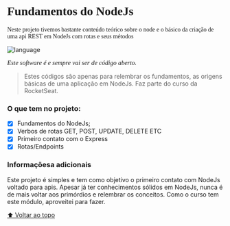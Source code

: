 <h1 style="font-family:'poppins';">
Fundamentos do NodeJs
</h1>

<p style="font-family:'poppins';">Neste projeto tivemos bastante conteúdo teórico sobre o node e o básico da criação de uma api REST em NodeJs com rotas e seus métodos </p>

![language](https://img.shields.io/badge/Desenvolvido%20em%20-nodejs-%233178c6?style=for-the-badge&)

<i style="font-family:'poppins'; font-size:15px;">Este software é e sempre vai ser de código aberto.</i>

> Estes códigos são apenas para relembrar os fundamentos, as origens básicas de uma aplicação em NodeJs. Faz parte do curso da RocketSeat.

### O que tem no projeto:

- [x] Fundamentos do NodeJs;
- [x] Verbos de rotas GET, POST, UPDATE, DELETE ETC 
- [x] Primeiro contato com o Express  
- [x] Rotas/Endpoints
  
### Informaçõesa adicionais 

Este projeto é simples e tem como objetivo o primeiro contato com NodeJs voltado para apis. Apesar já ter conhecimentos sólidos em NodeJs, nunca é de mais voltar aos primórdios e relembrar os conceitos. Como o curso tem este módulo, aproveitei para fazer.

[⬆ Voltar ao topo](#nome-do-projeto)<br>
